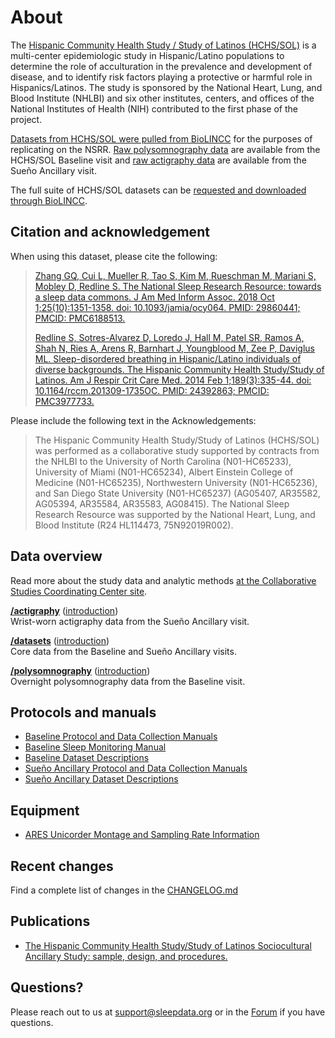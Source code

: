 # About

The [Hispanic Community Health Study / Study of Latinos (HCHS/SOL)](https://sites.cscc.unc.edu/hchs/) is a multi-center epidemiologic study in Hispanic/Latino populations to determine the role of acculturation in the prevalence and development of disease, and to identify risk factors playing a protective or harmful role in Hispanics/Latinos. The study is sponsored by the National Heart, Lung, and Blood Institute (NHLBI) and six other institutes, centers, and offices of the National Institutes of Health (NIH) contributed to the first phase of the project.

[Datasets from HCHS/SOL were pulled from BioLINCC](https://biolincc.nhlbi.nih.gov/studies/hchssol/?q=hchs) for the purposes of replicating on the NSRR. [Raw polysomnography data](:pages_path:/polysomnography-introduction.md) are available from the HCHS/SOL Baseline visit and [raw actigraphy data](:pages_path:/actigraphy-introduction.md) are available from the Sueño Ancillary visit.

The full suite of HCHS/SOL datasets can be [requested and downloaded through BioLINCC](https://biolincc.nhlbi.nih.gov/studies/hchssol/?q=hchs).

## Citation and acknowledgement

When using this dataset, please cite the following:

> [Zhang GQ, Cui L, Mueller R, Tao S, Kim M, Rueschman M, Mariani S, Mobley D, Redline S. The National Sleep Research Resource: towards a sleep data commons. J Am Med Inform Assoc. 2018 Oct 1;25(10):1351-1358. doi: 10.1093/jamia/ocy064. PMID: 29860441; PMCID: PMC6188513.](https://pubmed.ncbi.nlm.nih.gov/29860441/)
>
> [Redline S, Sotres-Alvarez D, Loredo J, Hall M, Patel SR, Ramos A, Shah N, Ries A, Arens R, Barnhart J, Youngblood M, Zee P, Daviglus ML. Sleep-disordered breathing in Hispanic/Latino individuals of diverse backgrounds. The Hispanic Community Health Study/Study of Latinos. Am J Respir Crit Care Med. 2014 Feb 1;189(3):335-44. doi: 10.1164/rccm.201309-1735OC. PMID: 24392863; PMCID: PMC3977733.](https://pubmed.ncbi.nlm.nih.gov/24392863/)

Please include the following text in the Acknowledgements:

> The Hispanic Community Health Study/Study of Latinos (HCHS/SOL) was performed as a collaborative study supported by contracts from the NHLBI to the University of North Carolina (N01-HC65233), University of Miami (N01-HC65234), Albert Einstein College of Medicine (N01-HC65235), Northwestern University (N01-HC65236), and San Diego State University (N01-HC65237) (AG05407, AR35582, AG05394, AR35584, AR35583, AG08415). The National Sleep Research Resource was supported by the National Heart, Lung, and Blood Institute (R24 HL114473, 75N92019R002).

## Data overview

Read more about the study data and analytic methods [at the Collaborative Studies Coordinating Center site](https://sites.cscc.unc.edu/hchs/study-data-and-analytic-methods-pub).

**[/actigraphy](:files_path:/actigraphy)** ([introduction](:pages_path:/actigraphy-introduction.md))<br/> Wrist-worn actigraphy data from the Sueño Ancillary visit.

**[/datasets](:files_path:/datasets)** ([introduction](:pages_path:/dataset-introduction.md)) <br/> Core data from the Baseline and Sueño Ancillary visits.

**[/polysomnography](:files_path:/polysomnography)** ([introduction](:pages_path:/polysomnography-introduction.md)) <br/> Overnight polysomnography data from the Baseline visit.

## Protocols and manuals

- [Baseline Protocol and Data Collection Manuals](:files_path:/documentation?f=HCHS_SOL_Baseline_Protocol_and_Data_Collection_Manuals.zip)
- [Baseline Sleep Monitoring Manual](:files_path:/documentation?f=HCHS_SOL_Baseline_Sleep_Monitoring_Manual.pdf)
- [Baseline Dataset Descriptions](:files_path:/documentation?f=HCHS_SOL_Baseline_Dataset_Descriptions.zip)
- [Sueño Ancillary Protocol and Data Collection Manuals](:files_path:/documentation?f=HCHS_SOL_Sueno_Ancillary_Study_Protocol_and_Data_Collection_Manuals.zip)
- [Sueño Ancillary Dataset Descriptions](:files_path:/documentation?f=HCHS_SOL_Sueno_Ancillary_Study_Dataset_Descriptions.zip)

## Equipment

- [ARES Unicorder Montage and Sampling Rate Information](:pages_path:/montage-and-sampling-rate-information.md)

## Recent changes

Find a complete list of changes in the [CHANGELOG.md](:pages_path:/CHANGELOG.md)

## Publications

- [The Hispanic Community Health Study/Study of Latinos Sociocultural Ancillary Study: sample, design, and procedures.](http://www.ncbi.nlm.nih.gov/pubmed/24620452)

## Questions?

Please reach out to us at support@sleepdata.org or in the [Forum](https://sleepdata.org/forum) if you have questions.
